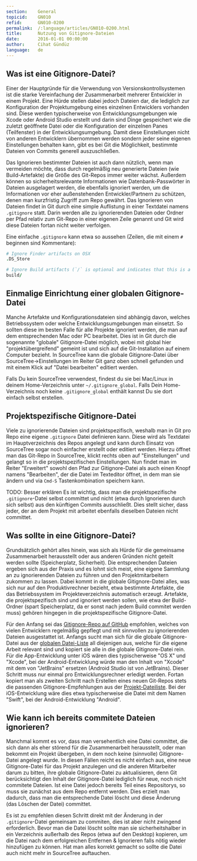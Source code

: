 ```yaml
---
section:    General
topicid:    GN010
refid:      GN010-0200
permalink:  /:language/articles/GN010-0200.html
title:      Nutzung von Gitignore-Dateien
date:       2016-01-01 00:00:00
author:     Cihat Gündüz
language:   de
---
```


## Was ist eine Gitignore-Datei?

Einer der Hauptgründe für die Verwendung von Versionskontrollsystemen ist die starke Vereinfachung der Zusammenarbeit
mehrerer Entwickler in einem Projekt. Eine Hürde stellen dabei jedoch Dateien dar, die lediglich zur Konfiguration der
Projektumgebung eines einzelnen Entwicklers vorhanden sind. Diese werden typischerweise von Entwicklungsumgebungen wie
Xcode oder Android Studio erstellt und darin sind Dinge gespeichert wie die zuletzt geöffnete Datei oder die
Konfiguration der einzelnen Panes (Teilfenster) in der Entwicklungsumgebung. Damit diese Einstellungen nicht von anderen
Entwicklern übernommen werden sondern jeder seine eigenen Einstellungen behalten kann, gibt es bei Git die Möglichkeit,
bestimmte Dateien von Commits generell auszuschließen.

Das Ignorieren bestimmter Dateien ist auch dann nützlich, wenn man vermeiden möchte, dass durch regelmäßig neu
generierte Dateien (wie Build-Artefakte) die Größe des Git-Repos immer weiter wächst. Außerdem können so
sicherheitsrelevante Informationen wie Datenbank-Passwörter in Dateien ausgelagert werden, die ebenfalls ignoriert
werden, um die Informationen vor eher außenstehenden Entwickler/Partnern zu schützen, denen man kurzfristig Zugriff zum
Repo gewährt. Das Ignorieren von Dateien findet in Git durch eine simple Auflistung in einer Textdatei namens
`.gitignore` statt. Darin werden alle zu ignorierenden Dateien oder Ordner per Pfad relativ zum Git-Repo in einer
eigenen Zeile genannt und Git wird diese Dateien fortan nicht weiter verfolgen.

Eine einfache `.gitignore` kann etwa so aussehen (Zeilen, die mit einem `#` beginnen sind Kommentare):

``` ruby
# Ignore Finder artifacts on OSX
.DS_Store

# Ignore Build artifacts (`/` is optional and indicates that this is a folder)
build/
```

## Einmalige Einrichtung einer globalen Gitignore-Datei

Manche Artefakte und Konfigurationsdateien sind abhängig davon, welches Betriebssystem oder welche
Entwicklungsumgebungen man einsetzt. So sollten diese im besten Falle für alle Projekte ignoriert werden, die man auf
dem entsprechenden Mac oder PC bearbeitet. Dies ist in Git durch die sogenannte "globale" Gitignore-Datei möglich, wobei
mit global hier "projektübergreifend" gemeint ist und sich auf die Git-Installation auf einem Computer bezieht. In
SourceTree kann die globale Gitignore-Datei über SourceTree->Einstellungen im Reiter Git ganz oben schnell gefunden und
mit einem Klick auf "Datei bearbeiten" editiert werden.

Falls Du kein SourceTree verwendest, findest du sie bei Mac/Linux in deinem Home-Verzeichnis unter
`~/.gitignore_global`. Falls Dein Home-Verzeichnis noch keine `.gitignore_global` enthält kannst Du sie dort einfach
selbst erstellen.

## Projektspezifische Gitignore-Datei

Viele zu ignorierende Dateien sind projektspezifisch, weshalb man in Git pro Repo eine eigene `.gitignore` Datei
definieren kann. Diese wird als Textdatei im Hauptverzeichnis des Repos angelegt und kann durch Einsatz von SourceTree
sogar noch einfacher erstellt oder editiert werden. Hierzu öffnet man das Git-Repo in SourceTree, klickt rechts oben auf
"Einstellungen" und gelangt so in die projektspezifischen Einstellungen. Nun findet man im Reiter "Erweitert" sowohl den
Pfad zur Gitignore-Datei als auch einen Knopf namens "Bearbeiten", der die Datei im Texteditor öffnet, in dem man sie
ändern und via `Cmd-S` Tastenkombination speichern kann.

TODO: Besser erklären
Es ist wichtig, dass man die projektspezifische `.gitignore`-Datei selbst committet und nicht (etwa durch Ignorieren
durch sich selbst) aus den künftigen Commits ausschließt. Dies stellt sicher, dass jeder, der an dem Projekt mit
arbeitet ebenfalls dieselben Dateien nicht committet.

## Was sollte in eine Gitignore-Datei?

Grundsätzlich gehört alles hinein, was sich als Hürde für die gemeinsame Zusammenarbeit herausstellt oder aus anderen
Gründen nicht geteilt werden sollte (Speicherplatz, Sicherheit). Die entsprechenden Dateien ergeben sich aus der Praxis
und es lohnt sich meist, eine eigene Sammlung an zu ignorierenden Dateien zu führen und den Projektmitarbeitern zukommen
zu lassen. Dabei kommt in die globale Gitignore-Datei alles, was sich nur auf den Produktivrechner bezieht, etwa
bestimmte Artefakte, die das Betriebssystem im Projekteverzeichnis automatisch erzeugt. Artefakte, die projektspezifisch
sind und ignoriert werden sollen, wie etwa der Build-Ordner (spart Speicherplatz, da er sonst nach jedem Build commitet
werden muss) gehören hingegen in die projektspezifische Gitignore-Datei.

Für den Anfang sei das [Gitignore-Repo auf
GitHub](https://github.com/github/gitignore#a-collection-of-gitignore-templates) empfohlen, welches von vielen
Entwicklern regelmäßig gepflegt und mit sinnvollen zu ignorierenden Dateien ausgestattet ist. Anfangs sucht man sich für
die globale Gitignore-Datei aus der [globalen Datei-Liste](https://github.com/github/gitignore/tree/master/Global) all
diejenigen aus, welche für die eigene Arbeit relevant sind und kopiert sie alle in die globale Gitignore-Datei rein. Für
die App-Entwicklung unter iOS wären dies typischerweise "OS X" und "Xcode", bei der Android-Entwicklung würde man den
Inhalt von "Xcode" mit dem von "JetBrains" ersetzen (Android Studio ist von JetBrains). Dieser Schritt muss nur einmal
pro Entwicklungsrechner erledigt werden. Fortan kopiert man als zweiten Schritt nach Erstellen eines neuen Git-Repos
stets die passenden Gitignore-Empfehlungen aus der [Projekt-Dateiliste](https://github.com/github/gitignore). Bei der
iOS-Entwicklung wäre dies etwa typischerweise die Datei mit dem Namen "Swift", bei der Android-Entwicklung "Android".


## Wie kann ich bereits commitete Dateien ignorieren?

Manchmal kommt es vor, dass man versehentlich eine Datei committet, die sich dann als eher störend für die
Zusammenarbeit herausstellt, oder man bekommt ein Projekt übergeben, in dem noch keine (sinnvolle) Gitignore-Datei
angelegt wurde. In diesen Fällen reicht es nicht einfach aus, eine neue Gitignore-Datei für das Projekt anzulegen und
die anderen Mitarbeiter darum zu bitten, ihre globale Gitignore-Datei zu aktualisieren, denn Git berücksichtigt den
Inhalt der Gitignore-Datei lediglich für neue, noch nicht commitete Dateien. Ist eine Datei jedoch bereits Teil eines
Repositorys, so muss sie zunächst aus dem Repo entfernt werden. Dies erzielt man dadurch, dass man die entsprechende
Datei löscht und diese Änderung (das Löschen der Datei) committet.

Es ist zu empfehlen diesen Schritt direkt mit der Änderung in der `.gitignore`-Datei gemeinsam zu commiten, dies ist
aber nicht zwingend erforderlich. Bevor man die Datei löscht sollte man sie sicherheitshalber in ein Verzeichnis
außerhalb des Repos (etwa auf den Desktop) kopieren, um die Datei nach dem erfolgreichen Entfernen & Ignorieren falls
nötig wieder hinzufügen zu können. Hat man alles korrekt gemacht so sollte die Datei auch nicht mehr in SourceTree
auftauchen.
